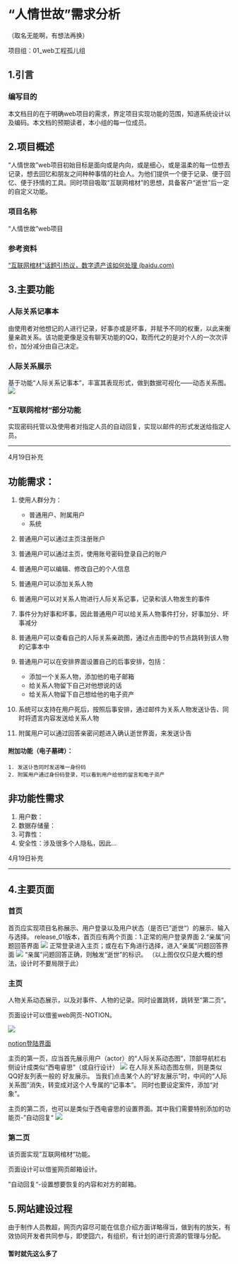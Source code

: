 # **“人情世故”需求分析**
（取名无能啊，有想法再换）

项目组：01_web工程孤儿组

## 1.引言

### 编写目的

本文档目的在于明确web项目的需求，界定项目实现功能的范围，知道系统设计以及编码。本文档的预期读者，本小组的每一位成员。

## 2.项目概述

“人情世故”web项目初始目标是面向或是内向，或是细心，或是温柔的每一位想去记录，想去回忆和朋友之间种种事情的社会人。为他们提供一个便于记录、便于回忆、便于抒情的工具。同时项目吸取“互联网棺材”的思想，具备客户“逝世”后一定的自定义功能。

### 项目名称

“人情世故”web项目

### 参考资料

[“互联网棺材”话题引热议，数字遗产该如何处理 (baidu.com)](https://baijiahao.baidu.com/s?id=1724988210485120657&wfr=spider&for=pc)

## 3.主要功能

### 人际关系记事本

由使用者对他想记的人进行记录，好事亦或是坏事，并赋予不同的权重，以此来衡量亲疏关系。该功能更像是没有聊天功能的QQ，取而代之的是对个人的一次次评价，加分减分由自己决定。

### 人际关系展示

基于功能“人际关系记事本”，丰富其表现形式，做到数据可视化——动态关系图。
![](前端网页设计借鉴/动态展示.png)


### ”互联网棺材“部分功能

实现密码托管以及使用者对指定人员的自动回复，实现以邮件的形式发送给指定人员。

---------------------------------------------------------------------------------------------------------------------------
4月19日补充
## 功能需求：
1. 使用人群分为：
   * 普通用户、附属用户
   * 系统
2. 普通用户可以通过主页注册账户
3. 普通用户可以通过主页，使用账号密码登录自己的账户
4. 普通用户可以编辑、修改自己的个人信息
5. 普通用户可以添加关系人物
6. 普通用户可以对关系人物进行人际关系记事，记录和该人物发生的事件
7. 事件分为好事和坏事，因此普通用户可以给关系人物事件打分，好事加分、坏事减分
8. 普通用户可以查看自己的人际关系亲疏图，通过点击图中的节点跳转到该人物的记事本中
9. 普通用户可以在安排界面设置自己的后事安排，包括：

     * 添加一个关系人物，添加他的电子邮箱
     * 给关系人物留下自己对他想说的话
     * 给关系人物留下自己想给他的电子资产
10. 系统可以支持在用户死后，按照后事安排，通过邮件为关系人物发送讣告、同时将遗言内容发送给关系人物
11. 附属用户可以通过回答亲密问题进入确认逝世界面，来发送讣告
#### 附加功能（电子墓碑）：
    1. 发送讣告同时发送唯一身份码
    2. 附属用户通过身份码登录，可以看到用户给他的留言和电子资产

## 非功能性需求
1. 用户数：
2. 数据存储量：
3. 可靠性：
4. 安全性：涉及很多个人隐私，因此...

4月19日补充

--------------------------------------------------------------------------------------------------------------------------------


## 4.主要页面

### 首页

首页应实现项目名称展示、用户登录以及用户状态（是否已”逝世“）的展示、输入与选择。
release_01版本，首页应有两个页面：1.正常的用户登录界面 2.“亲属”问题回答界面
![](前端网页设计借鉴/主页1.png)
正常登录进入主页；或在右下角进行选择，进入“亲属”问题回答界面
![](前端网页设计借鉴/主页2.png)
“亲属”问题回答正确，则触发“逝世”的标识。
（以上图仅仅只是大概的想法，设计时不要局限于此）


### 主页

人物关系动态展示，以及对事件、人物的记录。同时设置跳转，跳转至”第二页“。

页面设计可以借鉴web网页-NOTION。

![](前端网页设计借鉴/notion网页应用.png)

[notion登陆界面](https://www.notion.so/logout)

主页的第一页，应当首先展示用户（actor）的“人际关系动态图”，顶部导航栏右侧设计成类似“西电睿思”（或自行设计）
![](前端网页设计借鉴/西电睿思导航栏.png)
在人际关系动态图左侧，则是类似QQ好友列表一般的 好友展示。
当我们点击某个人的“好友展示”时，中间的“人际关系图”消失，转变成对这个人专属的“记事本”。
同时也要设定案件，添加“对象”。

主页的第二页，也可以是类似于西电睿思的设置界面。其中我们需要特别添加的功能页-”自动回复“
![](前端网页设计借鉴/西电睿思设置.png)


### 第二页

该页面实现”互联网棺材“功能。

页面设计可以借鉴网页邮箱设计。

”自动回复“-设置想要恢复的内容和对方的邮箱。

## 5.网站建设过程
由于制作人员教超，网页内容尽可能在信息介绍方面详略得当，做到有的放矢，有效协同开发者共同参与，即使囧六，有组织，有计划的进行资源的管理与分配。

#### 暂时就先这么多了


